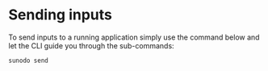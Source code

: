 # Sending inputs

To send inputs to a running application simply use the command below and let the CLI guide you through the sub-commands:

```shell
sunodo send
```
